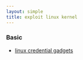 ```yaml
---
layout: simple
title: exploit linux kernel
---
```





### Basic

- [linux credential gadgets](/study/linux_kernel/basic/commit_prepare_creds)


